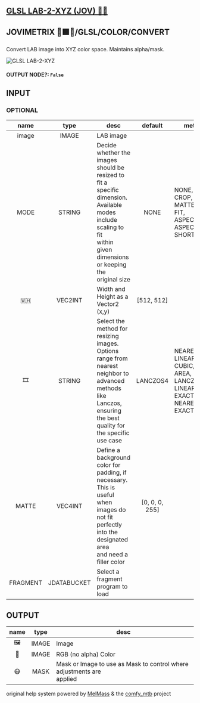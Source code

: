## [GLSL LAB-2-XYZ (JOV) 🧙🏽](https://github.com/Amorano/Jovimetrix-examples/blob/master/node/GLSL%20LAB-2-XYZ/GLSL%20LAB-2-XYZ.md)

## JOVIMETRIX 🔺🟩🔵/GLSL/COLOR/CONVERT

Convert LAB image into XYZ color space. Maintains alpha/mask.

![GLSL LAB-2-XYZ](https://raw.githubusercontent.com/Amorano/Jovimetrix-examples/master/node/GLSL%20LAB-2-XYZ/GLSL%20LAB-2-XYZ.png)

#### OUTPUT NODE?: `False`

## INPUT

### OPTIONAL

name | type | desc | default | meta
:---:|:---:|---|:---:|---
image  |  IMAGE  | LAB image |  | 
MODE  |  STRING  | Decide whether the images should be<br>resized to fit a specific dimension.<br>Available modes include scaling to fit<br>within given dimensions or keeping the<br>original size | NONE | NONE, CROP, MATTE, FIT, ASPECT, ASPECT<br>SHORT
🇼🇭  |  VEC2INT  | Width and Height as a Vector2 (x,y) | [512, 512] | 
🎞️  |  STRING  | Select the method for resizing images.<br>Options range from nearest neighbor to<br>advanced methods like Lanczos, ensuring<br>the best quality for the specific use case | LANCZOS4 | NEAREST, LINEAR, CUBIC, AREA, LANCZOS4,<br>LINEAR EXACT, NEAREST EXACT
MATTE  |  VEC4INT  | Define a background color for padding, if<br>necessary. This is useful when images do<br>not fit perfectly into the designated area<br>and need a filler color | [0, 0, 0, 255] | 
FRAGMENT  |  JDATABUCKET  | Select a fragment program to load |  | 

## OUTPUT

name | type | desc
:---:|:---:|---
🖼️  |  IMAGE  | Image 
🌈  |  IMAGE  | RGB (no alpha) Color 
😷  |  MASK  | Mask or Image to use as Mask to control where adjustments are<br>applied 

original help system powered by [MelMass](https://github.com/melMass) & the [comfy_mtb](https://github.com/melMass/comfy_mtb) project
